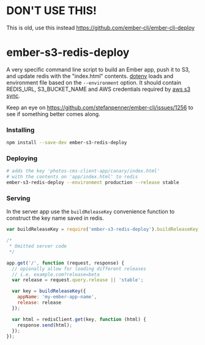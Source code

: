 # DON'T USE THIS!
This is old, use this instead https://github.com/ember-cli/ember-cli-deploy

# ember-s3-redis-deploy

A very specific command line script to build an Ember app, push it to S3, and update redis with the "index.html" contents.
[dotenv](https://github.com/motdotla/dotenv) loads and environment file based on the `--environment` option. It should contain REDIS_URL, S3_BUCKET_NAME and AWS credentials required by [aws s3 sync](http://docs.aws.amazon.com/cli/latest/reference/s3/sync.html).

Keep an eye on https://github.com/stefanpenner/ember-cli/issues/1256 to see if something better comes along.

### Installing
```sh
npm install --save-dev ember-s3-redis-deploy
```

### Deploying

```sh
# adds the key 'photos-cms-client-app/canary/index.html'
# with the contents on 'app/index.html' to redis
ember-s3-redis-deploy --environment production --release stable
```

### Serving

In the server app use the `buildReleaseKey` convenience function to construct the key name saved in redis.

```js
var buildReleaseKey = require('ember-s3-redis-deploy').buildReleaseKey;

/*
 * Omitted server code
 */

app.get('/', function (request, response) {
  // opionally allow for loading different releases
  // i.e. example.com?release=beta
  var release = request.query.release || 'stable';

  var key = buildReleaseKey({
    appName: 'my-ember-app-name',
    release: release
  });

  var html = redisClient.get(key, function (html) {
    response.send(html);
  });
});
```
